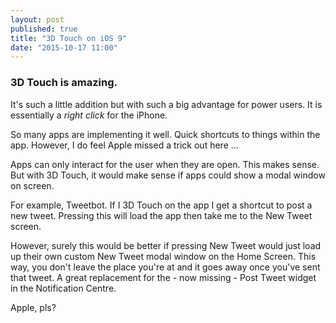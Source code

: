 ```yaml
---
layout: post
published: true
title: "3D Touch on iOS 9"
date: "2015-10-17 11:00"
---
```


### 3D Touch is amazing. 

It's such a little addition but with such a big advantage for power users. It is essentially a *right click* for the iPhone. 

So many apps are implementing it well. Quick shortcuts to things within the app. However, I do feel Apple missed a trick out here ...

Apps can only interact for the user when they are open. This makes sense. But with 3D Touch, it would make sense if apps could show a modal window on screen.

For example, Tweetbot. If I 3D Touch on the app I get a shortcut to post a new tweet. Pressing this will load the app then take me to the New Tweet screen. 

However, surely this would be better if pressing New Tweet would just load up their own custom New Tweet modal window on the Home Screen. This way, you don't leave the place you're at and it goes away once you've sent that tweet. A great replacement for the - now missing - Post Tweet widget in the Notification Centre. 

Apple, pls?
